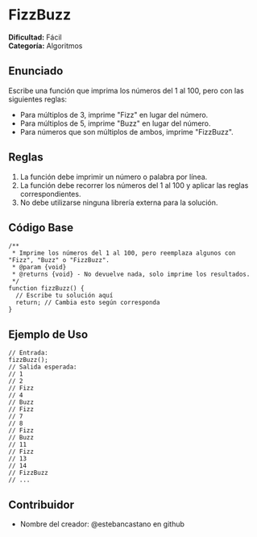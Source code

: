 
# FizzBuzz  
**Dificultad:** Fácil  
**Categoría:** Algoritmos  

## Enunciado  
Escribe una función que imprima los números del 1 al 100, pero con las siguientes reglas:  
- Para múltiplos de 3, imprime "Fizz" en lugar del número.  
- Para múltiplos de 5, imprime "Buzz" en lugar del número.  
- Para números que son múltiplos de ambos, imprime "FizzBuzz".

## Reglas  
1. La función debe imprimir un número o palabra por línea.  
2. La función debe recorrer los números del 1 al 100 y aplicar las reglas correspondientes.  
3. No debe utilizarse ninguna librería externa para la solución.  

## Código Base  
```
/**
 * Imprime los números del 1 al 100, pero reemplaza algunos con "Fizz", "Buzz" o "FizzBuzz".
 * @param {void} 
 * @returns {void} - No devuelve nada, solo imprime los resultados.
 */
function fizzBuzz() {
  // Escribe tu solución aquí
  return; // Cambia esto según corresponda
}
```
## Ejemplo de Uso
```
// Entrada:
fizzBuzz(); 
// Salida esperada:
// 1  
// 2  
// Fizz  
// 4  
// Buzz  
// Fizz  
// 7  
// 8  
// Fizz  
// Buzz  
// 11  
// Fizz  
// 13  
// 14  
// FizzBuzz  
// ...
```
## Contribuidor  
- Nombre del creador: @estebancastano en github
